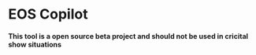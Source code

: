 # EOS Copilot

#### This tool is a open source beta project and should not be used in cricital show situations
